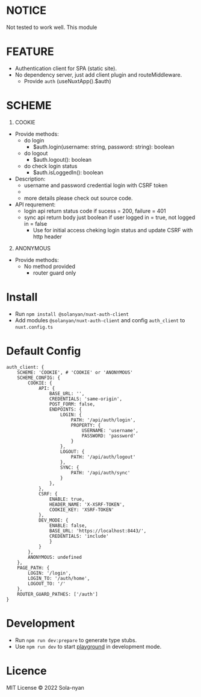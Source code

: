 # NOTICE

Not tested to work well.
This module 

# FEATURE

- Authentication client for SPA (static site).
- No dependency server, just add client plugin and routeMiddleware.
    - Provide `auth` (useNuxtApp().$auth)

# SCHEME
1. COOKIE 
- Provide methods:
    - do login
        - $auth.login(username: string, password: string): boolean
    - do logout
        - $auth.logout(): boolean
    - do check login status  
        - $auth.isLoggedIn(): boolean
- Description:
    - username and password credential login with CSRF token
    - 
    - more details please check out source code.
- API requrement:
    - login api return status code if sucess = 200, failure = 401
    - sync api return body just boolean if user logged in = true, not logged in = false 
        - Use for initial access cheking login status and update CSRF with http header
2. ANONYMOUS 
- Provide methods:
    - No method provided
        - router guard only

# Install

- Run `npm install @solanyan/nuxt-auth-client`
- Add modules `@solanyan/nuxt-auth-client` and config `auth_client` to `nuxt.config.ts`

# Default Config
    auth_client: {
        SCHEME: 'COOKIE', # 'COOKIE' or 'ANONYMOUS'
        SCHEME_CONFIG: {
            COOKIE: {
                API: {
                    BASE_URL: '',
                    CREDENTIALS: 'same-origin',
                    POST_FORM: false,
                    ENDPOINTS: {
                        LOGIN: {
                            PATH: '/api/auth/login',
                            PROPERTY: {
                                USERNAME: 'username',
                                PASSWORD: 'password'
                            }
                        },
                        LOGOUT: {
                            PATH: '/api/auth/logout'
                        },
                        SYNC: {
                            PATH: '/api/auth/sync'
                        }
                    },
                },
                CSRF: {
                    ENABLE: true,
                    HEADER_NAME: 'X-XSRF-TOKEN',
                    COOKIE_KEY: 'XSRF-TOKEN'
                },
                DEV_MODE: {
                    ENABLE: false,
                    BASE_URL: 'https://localhost:8443/',
                    CREDENTIALS: 'include'
                    }
                }
            },
            ANONYMOUS: undefined
        },
        PAGE_PATH: {
            LOGIN: '/login',
            LOGIN_TO: '/auth/home',
            LOGOUT_TO: '/'
        },
        ROUTER_GUARD_PATHES: ['/auth']
    }

# Development

- Run `npm run dev:prepare` to generate type stubs.
- Use `npm run dev` to start [playground](./playground) in development mode.

# Licence

MIT License © 2022 Sola-nyan

